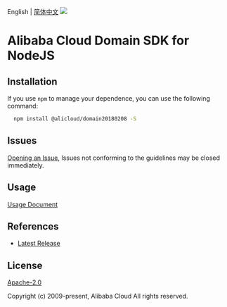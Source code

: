 English | [简体中文](README-CN.md)
![](https://aliyunsdk-pages.alicdn.com/icons/AlibabaCloud.svg)

# Alibaba Cloud Domain SDK for NodeJS

## Installation
If you use `npm` to manage your dependence, you can use the following command:

```sh
  npm install @alicloud/domain20180208 -S
```

## Issues
[Opening an Issue](https://github.com/aliyun/alibabacloud-typescript-sdk/issues/new), Issues not conforming to the guidelines may be closed immediately.

## Usage
[Usage Document](https://github.com/aliyun/alibabacloud-typescript-sdk/blob/master/docs/Usage-EN.md#quick-examples)

## References
* [Latest Release](https://github.com/aliyun/alibabacloud-typescript-sdk/)

## License
[Apache-2.0](http://www.apache.org/licenses/LICENSE-2.0)

Copyright (c) 2009-present, Alibaba Cloud All rights reserved.
